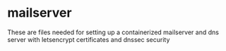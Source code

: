 # mailserver
These are files needed for setting up a containerized mailserver and dns server with letsencrypt certificates and dnssec security
